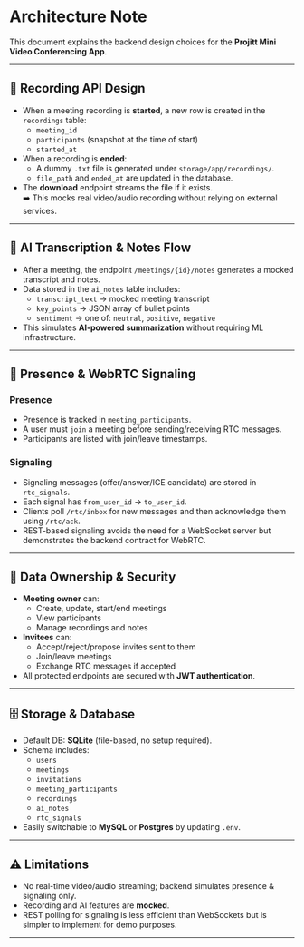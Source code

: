 # Architecture Note

This document explains the backend design choices for the **Projitt Mini Video Conferencing App**.

---

## 🎥 Recording API Design
- When a meeting recording is **started**, a new row is created in the `recordings` table:
  - `meeting_id`
  - `participants` (snapshot at the time of start)
  - `started_at`
- When a recording is **ended**:
  - A dummy `.txt` file is generated under `storage/app/recordings/`.
  - `file_path` and `ended_at` are updated in the database.
- The **download** endpoint streams the file if it exists.  
➡️ This mocks real video/audio recording without relying on external services.

---

## 🤖 AI Transcription & Notes Flow
- After a meeting, the endpoint `/meetings/{id}/notes` generates a mocked transcript and notes.
- Data stored in the `ai_notes` table includes:
  - `transcript_text` → mocked meeting transcript
  - `key_points` → JSON array of bullet points
  - `sentiment` → one of: `neutral`, `positive`, `negative`
- This simulates **AI-powered summarization** without requiring ML infrastructure.

---

## 👥 Presence & WebRTC Signaling
### Presence
- Presence is tracked in `meeting_participants`.
- A user must `join` a meeting before sending/receiving RTC messages.
- Participants are listed with join/leave timestamps.

### Signaling
- Signaling messages (offer/answer/ICE candidate) are stored in `rtc_signals`.
- Each signal has `from_user_id` → `to_user_id`.
- Clients poll `/rtc/inbox` for new messages and then acknowledge them using `/rtc/ack`.
- REST-based signaling avoids the need for a WebSocket server but demonstrates the backend contract for WebRTC.

---

## 🔐 Data Ownership & Security
- **Meeting owner** can:
  - Create, update, start/end meetings
  - View participants
  - Manage recordings and notes
- **Invitees** can:
  - Accept/reject/propose invites sent to them
  - Join/leave meetings
  - Exchange RTC messages if accepted
- All protected endpoints are secured with **JWT authentication**.

---

## 🗄️ Storage & Database
- Default DB: **SQLite** (file-based, no setup required).
- Schema includes:
  - `users`
  - `meetings`
  - `invitations`
  - `meeting_participants`
  - `recordings`
  - `ai_notes`
  - `rtc_signals`
- Easily switchable to **MySQL** or **Postgres** by updating `.env`.

---

## ⚠️ Limitations
- No real-time video/audio streaming; backend simulates presence & signaling only.
- Recording and AI features are **mocked**.
- REST polling for signaling is less efficient than WebSockets but is simpler to implement for demo purposes.

---
